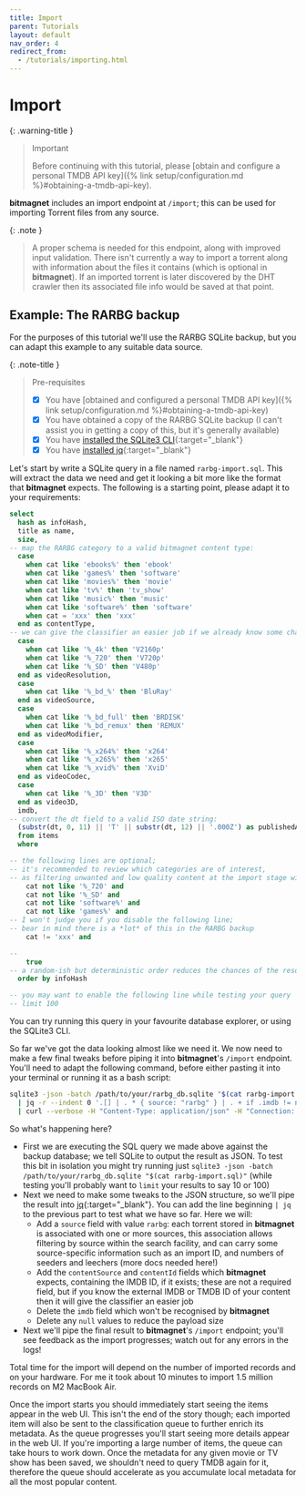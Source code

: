 ```yaml
---
title: Import
parent: Tutorials
layout: default
nav_order: 4
redirect_from:
  - /tutorials/importing.html
---
```


# Import

{: .warning-title }

> Important
>
> Before continuing with this tutorial, please [obtain and configure a personal TMDB API key]({% link setup/configuration.md %}#obtaining-a-tmdb-api-key).

**bitmagnet** includes an import endpoint at `/import`; this can be used for importing Torrent files from any source.

{: .note }

> A proper schema is needed for this endpoint, along with improved input validation. There isn't currently a way to import a torrent along with information about the files it contains (which is optional in **bitmagnet**). If an imported torrent is later discovered by the DHT crawler then its associated file info would be saved at that point.

## Example: The RARBG backup

For the purposes of this tutorial we'll use the RARBG SQLite backup, but you can adapt this example to any suitable data source.

{: .note-title }

> Pre-requisites
>
> - [x] You have [obtained and configured a personal TMDB API key]({% link setup/configuration.md %}#obtaining-a-tmdb-api-key)
> - [x] You have obtained a copy of the RARBG SQLite backup (I can't assist you in getting a copy of this, but it's generally available)
> - [x] You have [installed the SQLite3 CLI](https://www.tutorialspoint.com/sqlite/sqlite_installation.htm){:target="\_blank"}
> - [x] You have [installed jq](https://jqlang.github.io/jq/download/){:target="\_blank"}

Let's start by write a SQLite query in a file named `rarbg-import.sql`. This will extract the data we need and get it looking a bit more like the format that **bitmagnet** expects. The following is a starting point, please adapt it to your requirements:

```sql
select
  hash as infoHash,
  title as name,
  size,
-- map the RARBG category to a valid bitmagnet content type:
  case
    when cat like 'ebooks%' then 'ebook'
    when cat like 'games%' then 'software'
    when cat like 'movies%' then 'movie'
    when cat like 'tv%' then 'tv_show'
    when cat like 'music%' then 'music'
    when cat like 'software%' then 'software'
    when cat = 'xxx' then 'xxx'
  end as contentType,
-- we can give the classifier an easier job if we already know some characteristics of the content:
  case
    when cat like '%_4k' then 'V2160p'
    when cat like '%_720' then 'V720p'
    when cat like '%_SD' then 'V480p'
  end as videoResolution,
  case
    when cat like '%_bd_%' then 'BluRay'
  end as videoSource,
  case
    when cat like '%_bd_full' then 'BRDISK'
    when cat like '%_bd_remux' then 'REMUX'
  end as videoModifier,
  case
    when cat like '%_x264%' then 'x264'
    when cat like '%_x265%' then 'x265'
    when cat like '%_xvid%' then 'XviD'
  end as videoCodec,
  case
    when cat like '%_3D' then 'V3D'
  end as video3D,
  imdb,
-- convert the dt field to a valid ISO date string:
  (substr(dt, 0, 11) || 'T' || substr(dt, 12) || '.000Z') as publishedAt
  from items
  where

-- the following lines are optional;
-- it's recommended to review which categories are of interest,
-- as filtering unwanted and low quality content at the import stage will improve the app experience
    cat not like '%_720' and
    cat not like '%_SD' and
    cat not like 'software%' and
    cat not like 'games%' and
-- I won't judge you if you disable the following line;
-- bear in mind there is a *lot* of this in the RARBG backup
    cat != 'xxx' and

--
    true
-- a random-ish but deterministic order reduces the chances of the resolver duplicating its work:
  order by infoHash

-- you may want to enable the following line while testing your query
-- limit 100
```

You can try running this query in your favourite database explorer, or using the SQLite3 CLI.

So far we've got the data looking almost like we need it. We now need to make a few final tweaks before piping it into **bitmagnet**'s `/import` endpoint. You'll need to adapt the following command, before either pasting it into your terminal or running it as a bash script:

```sh
sqlite3 -json -batch /path/to/your/rarbg_db.sqlite "$(cat rarbg-import.sql)" \
  | jq -r --indent 0 '.[] | . * { source: "rarbg" } | . + if .imdb != null then { contentSource: "imdb", contentId: .imdb } else {} end | del(.imdb) | del(..|nulls)' \
  | curl --verbose -H "Content-Type: application/json" -H "Connection: close" --data-binary @- http://localhost:3333/import
```

So what's happening here?

- First we are executing the SQL query we made above against the backup database; we tell SQLite to output the result as JSON. To test this bit in isolation you might try running just `sqlite3 -json -batch /path/to/your/rarbg_db.sqlite "$(cat rarbg-import.sql)"` (while testing you'll probably want to `limit` your results to say 10 or 100)
- Next we need to make some tweaks to the JSON structure, so we'll pipe the result into [jq](https://jqlang.github.io/jq/){:target="\_blank"}. You can add the line beginning `| jq` to the previous part to test what we have so far. Here we will:
  - Add a `source` field with value `rarbg`: each torrent stored in **bitmagnet** is associated with one or more sources, this association allows filtering by source within the search facility, and can carry some source-specific information such as an import ID, and numbers of seeders and leechers (more docs needed here!)
  - Add the `contentSource` and `contentId` fields which **bitmagnet** expects, containing the IMDB ID, if it exists; these are not a required field, but if you know the external IMDB or TMDB ID of your content then it will give the classifier an easier job
  - Delete the `imdb` field which won't be recognised by **bitmagnet**
  - Delete any `null` values to reduce the payload size
- Next we'll pipe the final result to **bitmagnet**'s `/import` endpoint; you'll see feedback as the import progresses; watch out for any errors in the logs!

Total time for the import will depend on the number of imported records and on your hardware. For me it took about 10 minutes to import 1.5 million records on M2 MacBook Air.

Once the import starts you should immediately start seeing the items appear in the web UI. This isn't the end of the story though; each imported item will also be sent to the classification queue to further enrich its metadata. As the queue progresses you'll start seeing more details appear in the web UI. If you're importing a large number of items, the queue can take hours to work down. Once the metadata for any given movie or TV show has been saved, we shouldn't need to query TMDB again for it, therefore the queue should accelerate as you accumulate local metadata for all the most popular content.
